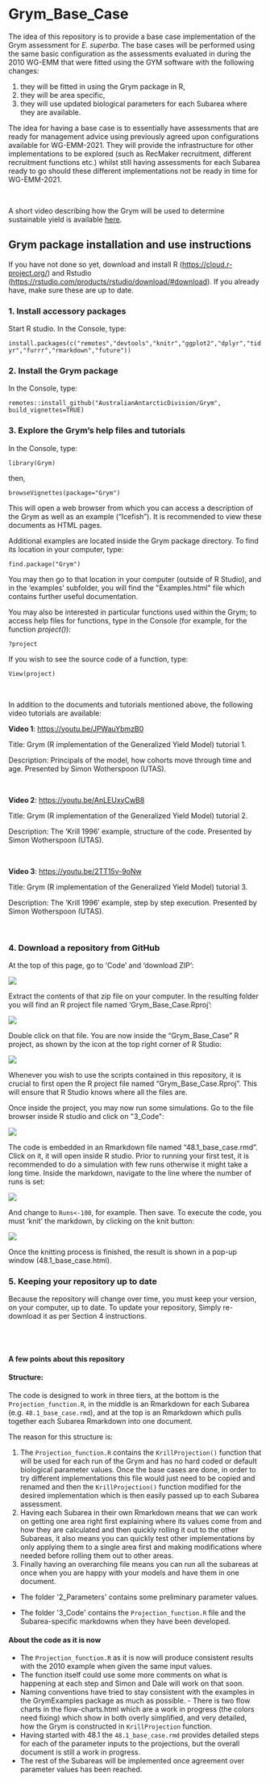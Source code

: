 # Grym_Base_Case

The idea of this repository is to provide a base case implementation of the Grym assessment for <i>E. superba</i>.
The base cases will be performed using the same basic configuration as the assessments evaluated in during the 2010 WG-EMM that were fitted using the GYM software with the following changes: 
  
  1. they will be fitted in using the Grym package in R, 
  2. they will be area specific, 
  3. they will use updated biological parameters for each Subarea where they are available. 

The idea for having a base case is to essentially have assessments that are ready for management advice using previously agreed upon configurations available for WG-EMM-2021. They will provide the infrastructure for other implementations to be explored (such as RecMaker recruitment, different recruitment functions etc.) whilst still having assessments for each Subarea ready to go should these different implementations not be ready in time for WG-EMM-2021. 

<br>

A short video describing how the Grym will be used to determine sustainable yield is available [here](https://youtu.be/jekkTxbo_r8).


## Grym package installation and use instructions

If you have not done so yet, download and install R (https://cloud.r-project.org/) and Rstudio (https://rstudio.com/products/rstudio/download/#download).
If you already have, make sure these are up to date.

### 1.	Install accessory packages
Start R studio. In the Console, type:

`install.packages(c("remotes","devtools","knitr","ggplot2","dplyr","tidyr","furrr","rmarkdown","future"))`

### 2.	Install the Grym package
In the Console, type:

`remotes::install_github("AustralianAntarcticDivision/Grym", build_vignettes=TRUE)`


### 3.	Explore the Grym’s help files and tutorials
In the Console, type:

`library(Grym)`

then,

`browseVignettes(package="Grym")`

This will open a web browser from which you can access a description of the Grym as well as an example (“Icefish”). It is recommended to view these documents as HTML pages.

Additional examples are located inside the Grym package directory. To find its location in your computer, type:

`find.package("Grym")`

You may then go to that location in your computer (outside of R Studio), and in the ‘examples’ subfolder, you will find the "Examples.html" file which contains further useful documentation.

You may also be interested in particular functions used within the Grym; to access help files for functions, type in the Console (for example, for the function *project()*):

`?project`

If you wish to see the source code of a function, type:

`View(project)`

<br>

In addition to the documents and tutorials mentioned above, the following video tutorials are available:

__Video 1__:  https://youtu.be/JPWauYbmzB0

Title: Grym (R implementation of the Generalized Yield Model) tutorial 1.

Description: Principals of the model, how cohorts move through time and age. Presented by Simon Wotherspoon (UTAS).

<br>

__Video 2__: https://youtu.be/AnLEUxyCwB8

Title: Grym (R implementation of the Generalized Yield Model) tutorial 2.

Description: The ‘Krill 1996’ example, structure of the code. Presented by Simon Wotherspoon (UTAS).

<br>

__Video 3__: https://youtu.be/2TT15v-9oNw

Title: Grym (R implementation of the Generalized Yield Model) tutorial 3.

Description: The ‘Krill 1996’ example, step by step execution. Presented by Simon Wotherspoon (UTAS).

<br>



### 4.	Download a repository from GitHub

At the top of this page, go to ‘Code’ and ‘download ZIP’:
 
![](https://raw.githubusercontent.com/ccamlr/Grym_Base_Case/master/Readme_Images/Readme_img00.png)

Extract the contents of that zip file on your computer. In the resulting folder you will find an R project file named ‘Grym_Base_Case.Rproj’:

![](https://raw.githubusercontent.com/ccamlr/Grym_Base_Case/master/Readme_Images/Readme_img02.png)
 
Double click on that file. You are now inside the “Grym_Base_Case” R project, as shown by the icon at the top right corner of R Studio:
 
![](https://raw.githubusercontent.com/ccamlr/Grym_Base_Case/master/Readme_Images/Readme_img01.png)
 
Whenever you wish to use the scripts contained in this repository, it is crucial to first open the R project file named “Grym_Base_Case.Rproj”. This will ensure that R Studio knows where all the files are.

Once inside the project, you may now run some simulations. Go to the file browser inside R studio and click on "3_Code":
 
![](https://raw.githubusercontent.com/ccamlr/Grym_Base_Case/master/Readme_Images/Readme_img03.png)

The code is embedded in an Rmarkdown file named “48.1_base_case.rmd”. Click on it, it will open inside R studio. 
Prior to running your first test, it is recommended to do a simulation with few runs otherwise it might take a long time. Inside the markdown, navigate to the line where the number of runs is set:

![](https://raw.githubusercontent.com/ccamlr/Grym_Base_Case/master/Readme_Images/Readme_img04.png)
 
And change to `Runs<-100`, for example. Then save.
To execute the code, you must ‘knit’ the markdown, by clicking on the knit button:

![](https://raw.githubusercontent.com/ccamlr/Grym_Base_Case/master/Readme_Images/Readme_img05.png)

Once the knitting process is finished, the result is shown in a pop-up window (48.1_base_case.html).

### 5.	Keeping your repository up to date

Because the repository will change over time, you must keep your version, on your computer, up to date. To update your repository, Simply re-download it as per Section 4 instructions.

<br>

<br>


#### A few points about this repository
#### Structure:
The code is designed to work in three tiers, at the bottom is the `Projection_function.R`, in the middle is an Rmarkdown for each Subarea (e.g. `48.1_base_case.rmd`), and at the top is an Rmarkdown which pulls together each Subarea Rmarkdown into one document.  

The reason for this structure is:
  1. The `Projection_function.R` contains the `KrillProjection()` function that will be used for each run of the Grym and has no hard coded or default biological parameter values. Once the base cases are done, in order to try different implementations this file would just need to be copied and renamed and then the `KrillProjection()` function modified for the desired implementation which is then easily passed up to each Subarea assessment. 
  2. Having each Subarea in their own Rmarkdown means that we can work on getting one area right first explaining where its values come from and how they are calculated and then quickly rolling it out to the other Subareas, it also means you can quickly test other implementations by only applying them to a single area first and making modifications where needed before rolling them out to other areas. 
  3. Finally having an overarching file means you can run all the subareas at once when you are happy with your models and have them in one document.  
  
- The folder '2_Parameters' contains some preliminary parameter values. 

- The folder '3_Code' contains the `Projection_function.R` file and the Subarea-specific markdowns when they have been developed. 


#### About the code as it is now

- The `Projection_function.R` as it is now will produce consistent results with the 2010 example when given the same input values. 
- The function itself could use some more comments on what is happening at each step and Simon and Dale will work on that soon. 
- Naming conventions have tried to stay consistent with the examples in the GrymExamples package as much as possible. - There is two flow charts in the flow-charts.html which are a work in progress (the colors need fixing) which show in both overly simplified, and very detailed, how the Grym is constructed in `KrillProjection` function. 
- Having started with 48.1 the `48.1_base_case.rmd` provides detailed steps for each of the parameter inputs to the projections, but the overall document is still a work in progress.
- The rest of the Subareas will be implemented once agreement over parameter values has been reached. 


